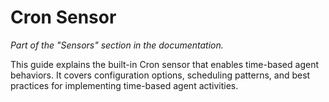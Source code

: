 # Cron Sensor

_Part of the "Sensors" section in the documentation._

This guide explains the built-in Cron sensor that enables time-based agent behaviors. It covers configuration options, scheduling patterns, and best practices for implementing time-based agent activities.
